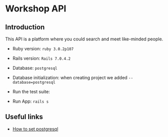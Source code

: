 # Workshop API

## Introduction

This API is a platform where you could search and meet like-minded people.

* Ruby version: `ruby 3.0.2p107`

* Rails version: `Rails 7.0.4.2`

* Database: `postgresql`

* Database initialization: when creating project we added `--database=postgresql`

* Run the test suite:

* Run App: `rails s`

## Useful links

- [How to set postgresql](https://www.digitalocean.com/community/tutorials/how-to-use-postgresql-with-your-ruby-on-rails-application-on-ubuntu-18-04)
